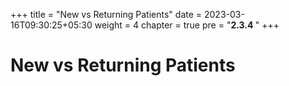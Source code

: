 +++
title = "New vs Returning Patients"
date = 2023-03-16T09:30:25+05:30
weight = 4
chapter = true
pre = "<b>2.3.4 </b>"
+++

# New vs Returning Patients


